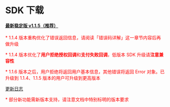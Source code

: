# SDK 下载

#### [最新稳定版 v1.1.5（推荐）](https://dl.ifanr.cn/hydrogen/sdk/sdk-latest.zip)

<p style='color:red'>* 1.1.4 版本重构优化了错误返回信息，请阅读「错误码详解」这一章节内容后再做升级</p>
<p style='color:red'>* 1.1.4 版本优化了<b>用户拒绝授权回调</b>和<b>支付失败回调</b>，低版本 SDK 升级请<b>注意兼容性</b></p>
<p style='color:red'>* 1.1.6 版本之后，用户拒绝将返回用户基本信息，其他错误将返回 Error 对象。已升级到 1.1.4、1.1.5 版本的用户可升级到更高版本</p>

[更新日志](https://github.com/ifanrx/hydrogen-js-sdk/blob/master/CHANGELOG.md)

<p style='color:red'>* 部分新功能需新版本支持，请注意文档中特别标明的版本要求</p>

